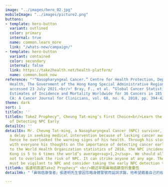 ```yaml
---
image: "../images/hero_02.jpg"
mobileImage: "../images/picture2.png"
buttons:
- template: hero-button
  variant: outlined
  color: primary
  internal: true
  name: common.learn_more
  link: "/whats-new/campaign/"
- template: hero-button
  variant: contained
  color: secondary
  internal: false
  link: https://take2health.net/health-platform/
  name: common.book_now
reference: "¹“Nasopharyngeal Cancer.” Centre for Health Protection, Department of
  Health, The Government of the Hong Kong Special Administrative Region, 2021, www.chp.gov.hk/en/healthtopics/content/25/54.html,
  accessed 23 July 2021.<br/>² Bray, F., et al. “Global Cancer Statistics 2018: GLOBOCAN
  Estimates of Incidence and Mortality Worldwide for 36 Cancers in 185 Countries.”
  CA: A Cancer Journal for Clinicians, vol. 68, no. 6, 2018, pp. 394-424."
theme: dark
sort: 1
titleCn: ''
titleEn: Take2 Prophecy™, Cheung Tat-ming’s First Choice<br/>Learn the Importance
  of Detecting NPC Early
detailCn: ''
detailEn: Mr. Cheung Tat-ming, a Nasopharyngeal Cancer (NPC) survivor, had experienced
  a delay in seeking medical intervention because of lacking cancer awareness, and
  hence he overlooked the warning signs of his health. Through his story, he is sharing
  with everyone his thoughts on the importance of detecting cancer early. According
  to the World Health Organization statistics of 2018, the NPC incidence rate in Hong
  Kong is 5 to 6 times the world’s average<sup>1,2</sup>. We should all be reminded
  not to overlook the risk of NPC. It can strike anyone at any age. Therefore, everyone
  must be vigilant to NPC and consider taking the early NPC detection test as a precaution.
titleHk: 張達明首選Take2 Prophecy™ <br/>親述早期鼻咽癌篩查的重要性
detailHk: "「鼻咽癌康復者」張達明先生曾因忽略身體警號而延誤求醫，他希望藉着自己的經歷讓大眾關注鼻咽癌。根據世界衛生組織2018年的數據顯示，香港鼻咽癌發病率是全球平均的5-6倍<sup>1,2</sup>。不論年紀、性別及背景，任何人士都有機會患上鼻咽癌，因此，及早進行早期鼻咽癌篩查「提防」鼻咽癌是至關重要的。"

---
```


